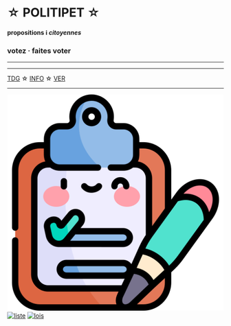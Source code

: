 <div id="header" markdown="1" onclick="location.href='info'">

☆ POLITIPET ☆
=============

#### propositions <b>ℹ️ </b> _citoyennes_

### votez · faites voter

</div>

-----

<div id="contents"></div>
<script>
petitions = [
{% for item in site.data.tdg %}
"{{ item.id }}",
{% endfor %}
]
</script>
<script src="main.js"></script>

-----

<div id="footer" markdown="1">

[TDG](tdg) ☆ [INFO](info.md) ☆ [VER](ver)

-----

[![sondage](favicon.ico)](poll/)
[![liste][logo an]][most voted]
[![lois][logo lois]](commission/lois.md)

</div>


[logo an]: https://www.assemblee-nationale.fr/assets/images/logo_an_square.png
[logo lois]: https://www.assemblee-nationale.fr/var/ezflow_site/storage/images/3/8/8/9/4589883-1-fre-FR/PICTO_AFF_LOIS_300x300.png
[most voted]: https://petitions.assemblee-nationale.fr/initiatives?order=most_voted
